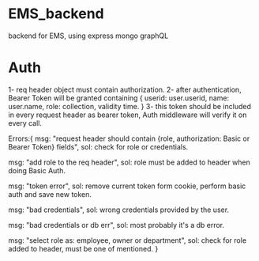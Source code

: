 # EMS_backend

backend for EMS, using express mongo graphQL

# Auth

1- req header object must contain authorization.
2- after authentication, Bearer Token will be granted containing {
userid: user.userid,
name: user.name,
role: collection,
validity time.
}
3- this token should be included in every request header as bearer token, Auth middleware will verify it on every call.

Errors:{
msg: "request header should contain {role, authorization: Basic or Bearer Token} fields",
sol: check for role or credentials.

msg: "add role to the req header",
sol: role must be added to header when doing Basic Auth.

msg: "token error",
sol: remove current token form cookie, perform basic auth and save new token.

msg: "bad credentials",
sol: wrong credentials provided by the user.

msg: "bad credentials or db err",
sol: most probably it's a db error.

msg: "select role as: employee, owner or department",
sol: check for role added to header, must be one of mentioned.
}
